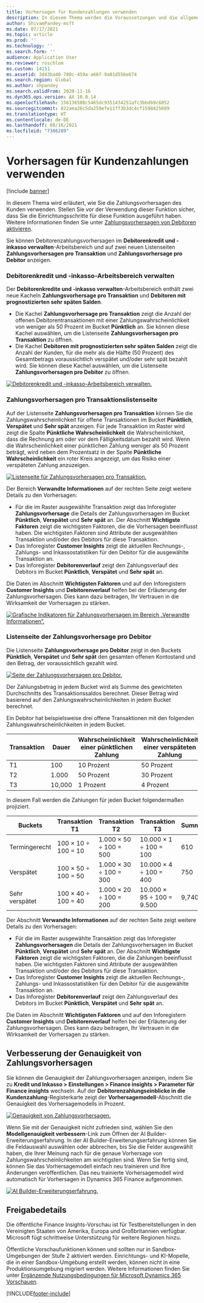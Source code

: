 ```yaml
---
title: Vorhersagen für Kundenzahlungen verwenden
description: In diesem Thema werden die Voraussetzungen und die allgemeinen Schritte erläutert, die für die Verwendung einer Testversion von Finance Insights erforderlich sind.
author: ShivamPandey-msft
ms.date: 07/17/2021
ms.topic: article
ms.prod: ''
ms.technology: ''
ms.search.form: ''
audience: Application User
ms.reviewer: roschlom
ms.custom: 14151
ms.assetid: 3d43ba40-780c-459a-a66f-9a01d556e674
ms.search.region: Global
ms.author: shpandey
ms.search.validFrom: 2020-11-16
ms.dyn365.ops.version: AX 10.0.14
ms.openlocfilehash: 156136508c5465dc9351434251afc3bbdb9c6052
ms.sourcegitcommit: 822aea26c5da259efe11ff3b3dc4cf1598425689
ms.translationtype: HT
ms.contentlocale: de-DE
ms.lasthandoff: 08/16/2021
ms.locfileid: "7386289"
---
```

# <a name="use-customer-payment-predictions"></a>Vorhersagen für Kundenzahlungen verwenden

[!include [banner](../includes/banner.md)]

In diesem Thema wird erläutert, wie Sie die Zahlungsvorhersagen des Kunden verwenden. Stellen Sie vor der Verwendung dieser Funktion sicher, dass Sie die Einrichtungsschritte für diese Funktion ausgeführt haben. Weitere Informationen finden Sie unter [Zahlungsvorhersagen von Debitoren aktivieren](enable-cust-paymnt-prediction.md).

Sie können Debitorenzahlungsvorhersagen im **Debitorenkredit und -inkasso verwalten**-Arbeitsbereich und auf zwei neuen Listenseiten **Zahlungsvorhersagen pro Transaktion** und **Zahlungsvorhersage pro Debitor** anzeigen.

### <a name="manage-customer-credit-and-collections-workspace"></a>Debitorenkredit und -inkasso-Arbeitsbereich verwalten

Der **Debitorenkredite und -inkasso verwalten**-Arbeitsbereich enthält zwei neue Kacheln **Zahlungsvorhersage pro Transaktion** und **Debitoren mit prognostizierten sehr späten Salden**.

- Die Kachel **Zahlungsvorhersage pro Transaktion** zeigt die Anzahl der offenen Debitorentransaktionen mit einer Zahlungswahrscheinlichkeit von weniger als 50 Prozent im Bucket **Pünktlich** an. Sie können diese Kachel auswählen, um die Listenseite **Zahlungsvorhersagen pro Transaktion** zu öffnen.
- Die Kachel **Debitoren mit prognostizierten sehr späten Salden** zeigt die Anzahl der Kunden, für die mehr als die Hälfte (50 Prozent) des Gesamtbetrags voraussichtlich verspätet und/oder sehr spät bezahlt wird. Sie können diese Kachel auswählen, um die Listenseite **Zahlungsvorhersagen pro Debitor** zu öffnen.

[![Debitorenkredit und -inkasso-Arbeitsbereich verwalten.](./media/manage-customer-credit-collections.png)](./media/manage-customer-credit-collections.png)

### <a name="payment-predictions-per-transaction-list-page"></a>Zahlungsvorhersagen pro Transaktionslistenseite

Auf der Listenseite **Zahlungsvorhersagen pro Transaktion** können Sie die Zahlungswahrscheinlichkeit für offene Transaktionen im Bucket **Pünktlich**, **Verspätet** und **Sehr spät** anzeigen. Für jede Transaktion im Raster wird zeigt die Spalte **Pünktliche Wahrscheinlichkeit** die Wahrscheinlichkeit, dass die Rechnung am oder vor dem Fälligkeitsdatum bezahlt wird. Wenn die Wahrscheinlichkeit einer pünktlichen Zahlung weniger als 50 Prozent beträgt, wird neben dem Prozentsatz in der Spalte **Pünktliche Wahrscheinlichkeit** ein roter Kreis angezeigt, um das Risiko einer verspäteten Zahlung anzuzeigen.

[![Listenseite für Zahlungsvorhersagen pro Transaktion.](./media/payment-predictions-per-transaction.png)](./media/payment-predictions-per-transaction.png)

Der Bereich **Verwandte Informationen** auf der rechten Seite zeigt weitere Details zu den Vorhersagen:

- Für die im Raster ausgewählte Transaktion zeigt das Inforegister **Zahlungsvorhersage** die Details der Zahlungsvorhersagen im Bucket **Pünktlich**, **Verspätet** und **Sehr spät** an. Der Abschnitt **Wichtigste Faktoren** zeigt die wichtigsten Faktoren, die die Vorhersagen beeinflusst haben. Die wichtigsten Faktoren sind Attribute der ausgewählten Transaktion und/oder des Debitors für diese Transaktion.
- Das Inforegister **Customer Insights** zeigt die aktuellen Rechnungs-, Zahlungs- und Inkassostatistiken für den Debitor für die ausgewählte Transaktion an.
- Das Inforegister **Debitorenverlauf** zeigt den Zahlungsverlauf des Debitors im Bucket **Pünktlich**, **Verspätet** und **Sehr spät** an.

Die Daten im Abschnitt **Wichtigsten Faktoren** und auf den Inforegistern **Customer Insights** und **Debitorenverlauf** helfen bei der Erläuterung der Zahlungsvorhersagen. Dies kann dazu beitragen, Ihr Vertrauen in die Wirksamkeit der Vorhersagen zu stärken.

[![Grafische Indikatoren für Zahlungsvorhersagen im Bereich „Verwandte Informationen“.](./media/payment-prediction-gauges.png)](./media/payment-prediction-gauges.png)

### <a name="payment-prediction-per-customer-list-page"></a>Listenseite der Zahlungsvorhersage pro Debitor

Die Listenseite **Zahlungsvorhersage pro Debitor** zeigt in den Buckets **Pünktlich**, **Verspätet** und **Sehr spät** den gesamten offenen Kontostand und den Betrag, der voraussichtlich gezahlt wird.

[![Seite der Zahlungsvorhersagen pro Debitor.](./media/payment-predictions-per-transaction-02.png)](./media/payment-predictions-per-transaction-02.png)

Der Zahlungsbetrag in jedem Bucket wird als Summe des gewichteten Durchschnitts des Transaktionssaldos berechnet. Dieser Betrag wird basierend auf den Zahlungswahrscheinlichkeiten in jedem Bucket berechnet.

Ein Debitor hat beispielsweise drei offene Transaktionen mit den folgenden Zahlungswahrscheinlichkeiten in jedem Bucket.

| Transaktion | Dauer | Wahrscheinlichkeit einer pünktlichen Zahlung | Wahrscheinlichkeit einer verspäteten Zahlung | Wahrscheinlichkeit einer sehr späten Zahlung |
|-------------|--------|-----------------------------|--------------------------|-------------------------------|
| T1          | 100    | 10 Prozent                  | 50 Prozent               | 40 Prozent                    |
| T2          | 1.000  | 50 Prozent                  | 30 Prozent               | 20 Prozent                    |
| T3          | 10,000 | 1 Prozent                   | 4 Prozent                | 95 Prozent                    |

In diesem Fall werden die Zahlungen für jeden Bucket folgendermaßen projiziert.

| Buckets   | Transaktion T1      | Transaktion T2         | Transaktion T3            | Summe |
|-----------|---------------------|------------------------|---------------------------|-------|
| Termingerecht   | 100 × 10 ÷ 100 = 10 | 1.000 × 50 ÷ 100 = 500 | 10.000 × 1 ÷ 100 = 100    | 610   |
| Verspätet      | 100 × 50 ÷ 100 = 50 | 1.000 × 30 ÷ 100 = 300 | 10.000 × 4 ÷ 100 = 400    | 750   |
| Sehr verspätet | 100 × 40 ÷ 100 = 40 | 1.000 × 20 ÷ 100 = 200 | 10.000 × 95 ÷ 100 = 9.500 | 9,740 |

Der Abschnitt **Verwandte Informationen** auf der rechten Seite zeigt weitere Details zu den Vorhersagen:

- Für die im Raster ausgewählte Transaktion zeigt das Inforegister **Zahlungsvorhersagen** die Details der Zahlungsvorhersagen im Bucket **Pünktlich**, **Verspätet** und **Sehr spät** an. Der Abschnitt **Wichtigste Faktoren** zeigt die wichtigsten Faktoren, die die Zahlungen beeinflusst haben. Die wichtigsten Faktoren sind Attribute der ausgewählten Transaktion und/oder des Debitors für diese Transaktion.
- Das Inforegister **Customer Insights** zeigt die aktuellen Rechnungs-, Zahlungs- und Inkassostatistiken für den Debitor für die ausgewählte Transaktion an.
- Das Inforegister **Debitorenverlauf** zeigt den Zahlungsverlauf des Debitors im Bucket **Pünktlich**, **Verspätet** und **Sehr spät** an.

Die Daten im Abschnitt **Wichtigsten Faktoren** und auf den Inforegistern **Customer Insights** und **Debitorenverlauf** helfen bei der Erläuterung der Zahlungsvorhersagen. Dies kann dazu beitragen, Ihr Vertrauen in die Wirksamkeit der Vorhersagen zu stärken.

## <a name="improving-the-accuracy-of-payment-predictions"></a>Verbesserung der Genauigkeit von Zahlungsvorhersagen

Sie können die Genauigkeit der Zahlungsvorhersagen anzeigen, indem Sie zu **Kredit und Inkasso \> Einstellungen \> Finance insights \> Parameter für Finance insights** wechseln. Auf der **Debitorenzahlungseinblicke in die Kundenzahlung**-Registerkarte zeigt der **Vorhersagemodell**-Abschnitt die Genauigkeit des Vorhersagemodells in Prozent.

[![Genauigkeit von Zahlungsvorhersagen.](./media/finance-insights-parameters-accuracy-2nd.png)](./media/finance-insights-parameters-accuracy-2nd.png)

Wenn Sie mit der Genauigkeit nicht zufrieden sind, wählen Sie den **Modellgenauigkeit verbessern**-Link zum Öffnen der AI Builder-Erweiterungserfahrung. In der AI Builder-Erweiterungserfahrung können Sie die Feldauswahl auswählen oder abbrechen, bis Sie die Felder ausgewählt haben, die Ihrer Meinung nach für die genaue Vorhersage von Zahlungswahrscheinlichkeiten am wichtigsten sind. Wenn Sie fertig sind, können Sie das Vorhersagemodell einfach neu trainieren und Ihre Änderungen veröffentlichen. Das neu trainierte Vorhersagemodell wird automatisch für Vorhersagen in Dynamics 365 Finance aufgenommen.

[![AI Builder-Erweiterungserfahrung.](./media/ai-builder.png)](./media/ai-builder.png)

## <a name="release-details"></a>Freigabedetails

Die öffentliche Finance Insights-Vorschau ist für Testbereitstellungen in den Vereinigten Staaten von Amerika, Europa und Großbritannien verfügbar. Microsoft fügt schrittweise Unterstützung für weitere Regionen hinzu.

Öffentliche Vorschaufunktionen können und sollten nur in Sandbox-Umgebungen der Stufe 2 aktiviert werden. Einrichtungs- und KI-Mopelle, die in einer Sandbox-Umgebung erstellt werden, können nicht in eine Produktionsumgebung migriert werden. Weitere Informationen finden Sie unter [Ergänzende Nutzungsbedingungen für Microsoft Dynamics 365 Vorschauen](../../fin-ops-core/fin-ops/get-started/public-preview-terms.md).

[!INCLUDE[footer-include](../../includes/footer-banner.md)]
